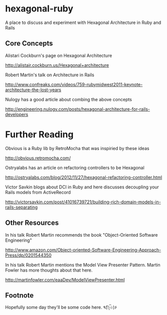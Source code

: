 hexagonal-ruby
==============

A place to discuss and experiment with Hexagonal Architecture in Ruby and Rails

## Core Concepts

Alistari Cockburn's page on Hexagonal Architecture

http://alistair.cockburn.us/Hexagonal+architecture

Robert Martin's talk on Architecture in Rails

http://www.confreaks.com/videos/759-rubymidwest2011-keynote-architecture-the-lost-years

Nulogy has a good article about combing the above concepts

http://engineering.nulogy.com/posts/hexagonal-architecture-for-rails-developers

# Further Reading

Obvious is a Ruby lib by RetroMocha that was inspiried by these ideas

http://obvious.retromocha.com/

Ostryalabs has an article on refactoring controllers to be Hexagonal

http://ostryalabs.com/blog/2012/11/27/hexagonal-refactoring-controller.html

Victor Savkin blogs about DCI in Ruby and here discusses decoupling your Rails models from ActiveRecord

http://victorsavkin.com/post/41016739721/building-rich-domain-models-in-rails-separating

## Other Resources

In his talk Robert Martin recommends the book "Object-Oriented Software Engineering" 

http://www.amazon.com/Object-oriented-Software-Engineering-Approach-Press/dp/0201544350

In his talk Robert Martin mentions the Model View Presenter Pattern. Martin Fowler has more thoughts about that here.

http://martinfowler.com/eaaDev/ModelViewPresenter.html

## Footnote

Hopefully some day they'll be some code here. ٩(͡๏̯͡๏)۶

